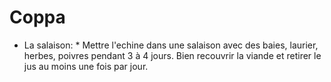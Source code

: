 # Coppa
* La salaison:
        * Mettre l'echine dans une salaison avec des baies, laurier, herbes, poivres pendant 3 à 4 jours. Bien recouvrir la viande et retirer le jus au moins une fois par jour.
